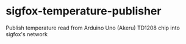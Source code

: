 # sigfox-temperature-publisher
Publish temperature read from Arduino Uno (Akeru) TD1208 chip into sigfox's network
